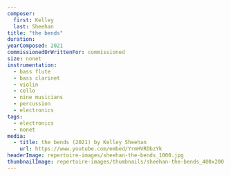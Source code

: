 ```yaml
---
composer:
  first: Kelley
  last: Sheehan
title: "the bends"
duration:
yearComposed: 2021
commissionedOrWrittenFor: commissioned
size: nonet
instrumentation:
  - bass flute
  - bass clarinet
  - violin
  - cello
  - nine musicians
  - percussion
  - electronics
tags:
  - electronics
  - nonet
media:
  - title: the bends (2021) by Kelley Sheehan
    url: https://www.youtube.com/embed/YrmHVRDbzYk
headerImage: repertoire-images/sheehan-the-bends_1000.jpg
thumbnailImage: repertoire-images/thumbnails/sheehan-the-bends_400x200.jpg
---
```


